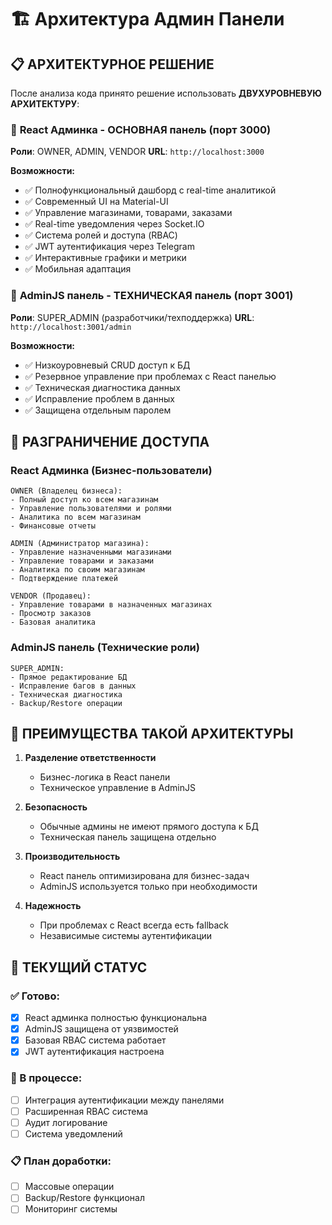 # 🏗️ Архитектура Админ Панели

## 📋 АРХИТЕКТУРНОЕ РЕШЕНИЕ

После анализа кода принято решение использовать **ДВУХУРОВНЕВУЮ АРХИТЕКТУРУ**:

### 🎯 **React Админка** - ОСНОВНАЯ панель (порт 3000)
**Роли**: OWNER, ADMIN, VENDOR
**URL**: `http://localhost:3000`

**Возможности:**
- ✅ Полнофункциональный дашборд с real-time аналитикой
- ✅ Современный UI на Material-UI
- ✅ Управление магазинами, товарами, заказами
- ✅ Real-time уведомления через Socket.IO  
- ✅ Система ролей и доступа (RBAC)
- ✅ JWT аутентификация через Telegram
- ✅ Интерактивные графики и метрики
- ✅ Мобильная адаптация

### 🔧 **AdminJS панель** - ТЕХНИЧЕСКАЯ панель (порт 3001)
**Роли**: SUPER_ADMIN (разработчики/техподдержка)
**URL**: `http://localhost:3001/admin`

**Возможности:**
- ✅ Низкоуровневый CRUD доступ к БД
- ✅ Резервное управление при проблемах с React панелью  
- ✅ Техническая диагностика данных
- ✅ Исправление проблем в данных
- ✅ Защищена отдельным паролем

## 🔐 РАЗГРАНИЧЕНИЕ ДОСТУПА

### React Админка (Бизнес-пользователи)
```
OWNER (Владелец бизнеса):
- Полный доступ ко всем магазинам
- Управление пользователями и ролями
- Аналитика по всем магазинам
- Финансовые отчеты

ADMIN (Администратор магазина):
- Управление назначенными магазинами
- Управление товарами и заказами
- Аналитика по своим магазинам
- Подтверждение платежей

VENDOR (Продавец):
- Управление товарами в назначенных магазинах
- Просмотр заказов
- Базовая аналитика
```

### AdminJS панель (Технические роли)
```
SUPER_ADMIN:
- Прямое редактирование БД
- Исправление багов в данных
- Техническая диагностика
- Backup/Restore операции
```

## 🚀 ПРЕИМУЩЕСТВА ТАКОЙ АРХИТЕКТУРЫ

1. **Разделение ответственности**
   - Бизнес-логика в React панели
   - Техническое управление в AdminJS

2. **Безопасность**
   - Обычные админы не имеют прямого доступа к БД
   - Техническая панель защищена отдельно

3. **Производительность**
   - React панель оптимизирована для бизнес-задач
   - AdminJS используется только при необходимости

4. **Надежность**
   - При проблемах с React всегда есть fallback
   - Независимые системы аутентификации

## 📝 ТЕКУЩИЙ СТАТУС

### ✅ Готово:
- [x] React админка полностью функциональна
- [x] AdminJS защищена от уязвимостей
- [x] Базовая RBAC система работает
- [x] JWT аутентификация настроена

### 🔄 В процессе:
- [ ] Интеграция аутентификации между панелями
- [ ] Расширенная RBAC система
- [ ] Аудит логирование
- [ ] Система уведомлений

### 📋 План доработки:
- [ ] Массовые операции
- [ ] Backup/Restore функционал
- [ ] Мониторинг системы

